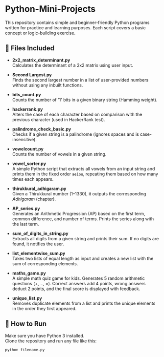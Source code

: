 # Python-Mini-Projects

This repository contains simple and beginner-friendly Python programs written for practice and learning purposes. Each script covers a basic concept or logic-building exercise.

## 📁 Files Included

- **2x2_matrix_determinant.py**  
  Calculates the determinant of a 2x2 matrix using user input.

- **Second Largest.py**  
  Finds the second largest number in a list of user-provided numbers without using any inbuilt functions.

- **bits_count.py**  
  Counts the number of '1' bits in a given binary string (Hamming weight).

- **hackerrank.py**  
  Alters the case of each character based on comparison with the previous character (used in HackerRank test).

- **palindrome_check_basic.py**  
  Checks if a given string is a palindrome (ignores spaces and is case-insensitive).

- **vowelcount.py**  
  Counts the number of vowels in a given string.

- **vowel_sorter.py**  
  A simple Python script that extracts all vowels from an input string and prints them in the fixed order `aeiou`, repeating them based on how many times each appears.

- **thirukkural_adhigaram.py**  
  Given a Thirukkural number (1–1330), it outputs the corresponding *Adhigaram* (chapter).

- **AP_series.py**  
  Generates an Arithmetic Progression (AP) based on the first term, common difference, and number of terms. Prints the series along with the last term.

- **sum_of_digits_in_string.py**  
  Extracts all digits from a given string and prints their sum. If no digits are found, it notifies the user.

- **list_elementwise_sum.py**  
  Takes two lists of equal length as input and creates a new list with the sum of corresponding elements.

- **maths_game.py**  
  A simple math quiz game for kids. Generates 5 random arithmetic questions (+, −, ×). Correct answers add 4 points, wrong answers deduct 2 points, and the final score is displayed with feedback.

- **unique_list.py**  
  Removes duplicate elements from a list and prints the unique elements in the order they first appeared.

## 🚀 How to Run

Make sure you have Python 3 installed.  
Clone the repository and run any file like this:

```bash
python filename.py
